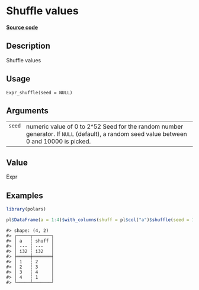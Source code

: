 

# Shuffle values

[**Source code**](https://github.com/pola-rs/r-polars/tree/main/R/expr__expr.R#L2840)

## Description

Shuffle values

## Usage

<pre><code class='language-R'>Expr_shuffle(seed = NULL)
</code></pre>

## Arguments

<table>
<tr>
<td style="white-space: nowrap; font-family: monospace; vertical-align: top">
<code id="Expr_shuffle_:_seed">seed</code>
</td>
<td>
numeric value of 0 to 2^52 Seed for the random number generator. If
<code>NULL</code> (default), a random seed value between 0 and 10000 is
picked.
</td>
</tr>
</table>

## Value

Expr

## Examples

``` r
library(polars)

pl$DataFrame(a = 1:4)$with_columns(shuff = pl$col("a")$shuffle(seed = 1))
```

    #> shape: (4, 2)
    #> ┌─────┬───────┐
    #> │ a   ┆ shuff │
    #> │ --- ┆ ---   │
    #> │ i32 ┆ i32   │
    #> ╞═════╪═══════╡
    #> │ 1   ┆ 2     │
    #> │ 2   ┆ 3     │
    #> │ 3   ┆ 4     │
    #> │ 4   ┆ 1     │
    #> └─────┴───────┘
